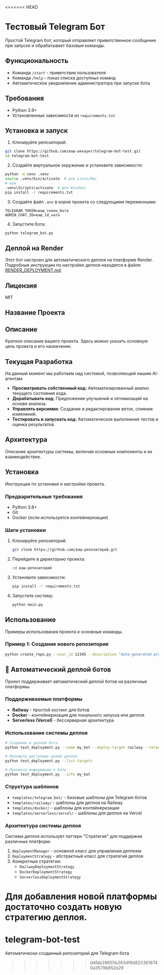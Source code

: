<<<<<<< HEAD
# Тестовый Telegram Бот

Простой Telegram бот, который отправляет приветственное сообщение при запуске и обрабатывает базовые команды.

## Функциональность

- Команда `/start` - приветствие пользователя
- Команда `/help` - показ списка доступных команд
- Автоматическое уведомление администратора при запуске бота

## Требования

- Python 3.9+
- Установленные зависимости из `requirements.txt`

## Установка и запуск

1. Клонируйте репозиторий:
```bash
git clone https://github.com/ваш-аккаунт/telegram-bot-test.git
cd telegram-bot-test
```

2. Создайте виртуальное окружение и установите зависимости:
```bash
python -m venv .venv
source .venv/bin/activate  # для Linux/Mac
# или
.venv\Scripts\activate  # для Windows
pip install -r requirements.txt
```

3. Создайте файл `.env` в корне проекта со следующими переменными:
```
TELEGRAM_TOKEN=ваш_токен_бота
ADMIN_CHAT_ID=ваш_id_чата
```

4. Запустите бота:
```bash
python telegram_bot.py
```

## Деплой на Render

Этот бот настроен для автоматического деплоя на платформе Render. Подробные инструкции по настройке деплоя находятся в файле [RENDER_DEPLOYMENT.md](RENDER_DEPLOYMENT.md).

## Лицензия

MIT

## Название Проекта

## Описание
Краткое описание вашего проекта. Здесь можно указать основную цель проекта и его назначение.

## Текущая Разработка
На данный момент мы работаем над системой, позволяющей нашим AI-агентам:
- **Просматривать собственный код:** Автоматизированный анализ текущего состояния кода.
- **Дорабатывать код:** Предложение улучшений и оптимизаций на основе анализа.
- **Управлять версиями:** Создание и редактирование веток, слияние изменений.
- **Тестировать и запускать код:** Автоматическое выполнение тестов и оценка результатов.

## Архитектура
Описание архитектуры системы, включая основные компоненты и их взаимодействие.

## Установка
Инструкции по установке и настройке проекта.

### Предварительные требования
- Python 3.8+
- Git
- Docker (если используется контейнеризация)

### Шаги установки
1. Клонируйте репозиторий:
    ```bash
    git clone https://github.com/ваш-репозиторий.git
    ```
2. Перейдите в директорию проекта:
    ```bash
    cd ваш-репозиторий
    ```
3. Установите зависимости:
    ```bash
    pip install -r requirements.txt
    ```
4. Запустите систему:
    ```bash
    python main.py
    ```

## Использование
Примеры использования проекта и основные команды.

### Пример 1: Создание нового репозитория
```bash
python create_repo.py --user_id 12345 --description "Auto-generated project"

```

## 🚀 Автоматический деплой ботов

Проект поддерживает автоматический деплой ботов на различные платформы:

### Поддерживаемые платформы

- **Railway** - простой хостинг для ботов
- **Docker** - контейнеризация для локального запуска или деплоя
- **Serverless (Vercel)** - бессерверная архитектура

### Использование системы деплоя

```bash
# Создание и деплой бота
python test_deployment.py --name my_bot --deploy-target railway --telegram-token YOUR_TOKEN

# Просмотр доступных целей деплоя
python test_deployment.py --list-targets

# Просмотр информации о боте
python test_deployment.py --info my_bot
```

### Структура шаблонов

- `templates/telegram_bot/` - базовые шаблоны для Telegram ботов
- `templates/railway/` - шаблоны для деплоя на Railway
- `templates/docker/` - шаблоны для контейнеризации
- `templates/serverless/vercel/` - шаблоны для деплоя на Vercel

### Архитектура системы деплоя

Система деплоя использует паттерн "Стратегия" для поддержки различных платформ:

1. `DeploymentManager` - основной класс для управления деплоем
2. `DeploymentStrategy` - абстрактный класс для стратегий деплоя
3. Конкретные стратегии:
   - `RailwayDeploymentStrategy`
   - `DockerDeploymentStrategy`
   - `ServerlessDeploymentStrategy`

Для добавления новой платформы достаточно создать новую стратегию деплоя.
=======
# telegram-bot-test
Автоматически созданный репозиторий для Telegram бота
>>>>>>> d4fab28655b2834f9d8223616740a3579b852e29
